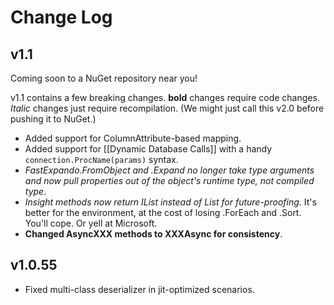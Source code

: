 # Change Log #

## v1.1 ##
Coming soon to a NuGet repository near you!

v1.1 contains a few breaking changes. **bold** changes require code changes. *Italic* changes just require recompilation. (We might just call this v2.0 before pushing it to NuGet.)

* Added support for ColumnAttribute-based mapping.
* Added support for [[Dynamic Database Calls]] with a handy `connection.ProcName(params)` syntax.
* *FastExpando.FromObject and .Expand no longer take type arguments and now pull properties out of the object's runtime type, not compiled type*. 
* *Insight methods now return IList<T> instead of List<T> for future-proofing*. It's better for the environment, at the cost of losing .ForEach and .Sort. You'll cope. Or yell at Microsoft.
* **Changed AsyncXXX methods to XXXAsync for consistency**.


## v1.0.55 ##
* Fixed multi-class deserializer in jit-optimized scenarios.